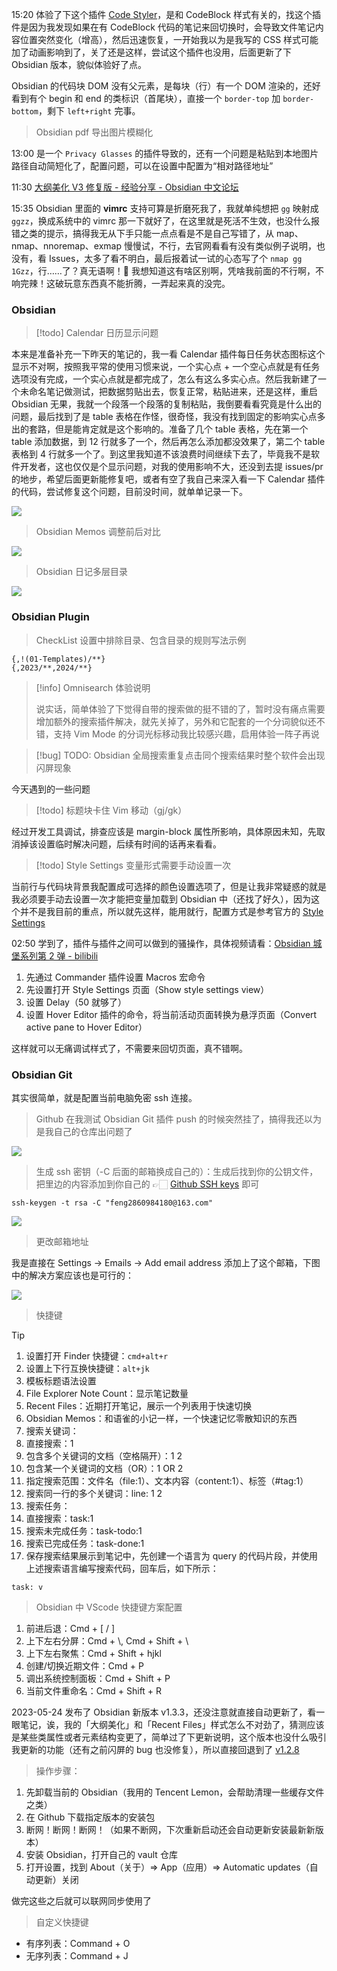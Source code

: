 15:20 体验了下这个插件 [Code Styler](https://github.com/mayurankv/Obsidian-Code-Styler)，是和 CodeBlock 样式有关的，找这个插件是因为我发现如果在有 CodeBlock 代码的笔记来回切换时，会导致文件笔记内容位置突然变化（增高），然后迅速恢复，一开始我以为是我写的 CSS 样式可能加了动画影响到了，关了还是这样，尝试这个插件也没用，后面更新了下 Obsidian 版本，貌似体验好了点。

Obsidian 的代码块 DOM 没有父元素，是每块（行）有一个 DOM 渲染的，还好看到有个 begin 和 end 的类标识（首尾块），直接一个 `border-top` 加 `border-bottom`，剩下 `left+right` 完事。

> Obsidian pdf 导出图片模糊化

13:00 是一个 `Privacy Glasses` 的插件导致的，还有一个问题是粘贴到本地图片路径自动简短化了，配置问题，可以在设置中配置为“相对路径地址”

11:30 [大纲美化 V3 修复版 - 经验分享 - Obsidian 中文论坛](https://forum-zh.obsidian.md/t/topic/19837)

15:35 Obsidian 里面的 **vimrc** 支持可算是折磨死我了，我就单纯想把 `gg` 映射成 `ggzz`，换成系统中的 vimrc 那一下就好了，在这里就是死活不生效，也没什么报错之类的提示，搞得我无从下手只能一点点看是不是自己写错了，从 map、nmap、nnoremap、exmap 慢慢试，不行，去官网看看有没有类似例子说明，也没有，看 Issues，太多了看不明白，最后报着试一试的心态写了个 `nmap gg 1Gzz`，行……了？真无语啊！😤 我想知道这有啥区别啊，凭啥我前面的不行啊，不响完辣！这破玩意东西真不能折腾，一弄起来真的没完。

### Obsidian

> [!todo] Calendar 日历显示问题

本来是准备补充一下昨天的笔记的，我一看 Calendar 插件每日任务状态图标这个显示不对啊，按照我平常的使用习惯来说，一个实心点 + 一个空心点就是有任务选项没有完成，一个实心点就是都完成了，怎么有这么多实心点。然后我新建了一个未命名笔记做测试，把数据剪贴出去，恢复正常，粘贴进来，还是这样，重启 Obsidian 无果，我就一个段落一个段落的复制粘贴，我倒要看看究竟是什么出的问题，最后找到了是 table 表格在作怪，很奇怪，我没有找到固定的影响实心点多出的套路，但是能肯定就是这个影响的。准备了几个 table 表格，先在第一个 table 添加数据，到 12 行就多了一个，然后再怎么添加都没效果了，第二个 table 表格到 4 行就多一个了。到这里我知道不该浪费时间继续下去了，毕竟我不是软件开发者，这也仅仅是个显示问题，对我的使用影响不大，还没到去提 issues/pr 的地步，希望后面更新能修复吧，或者有空了我自己来深入看一下 Calendar 插件的代码，尝试修复这个问题，目前没时间，就单单记录一下。

![](attachments/05-06%20周六_calendar_显示异常.png)

> Obsidian Memos 调整前后对比

![](attachments/05-05%20周五_memos_调整前后对比.png)

> Obsidian 日记多层目录

![](attachments/05-05%20周五_日记多层目录.png)

### Obsidian Plugin

> CheckList 设置中排除目录、包含目录的规则写法示例

```text
{,!(01-Templates)/**}
{,2023/**,2024/**}
```

> [!info] Omnisearch 体验说明
>
> 说实话，简单体验了下觉得自带的搜索做的挺不错的了，暂时没有痛点需要增加额外的搜索插件解决，就先关掉了，另外和它配套的一个分词貌似还不错，支持 Vim Mode 的分词光标移动我比较感兴趣，启用体验一阵子再说

> [!bug] TODO: Obsidian 全局搜索重复点击同个搜索结果时整个软件会出现闪屏现象

今天遇到的一些问题

> [!todo] 标题块卡住 Vim 移动（gj/gk）

经过开发工具调试，排查应该是 margin-block 属性所影响，具体原因未知，先取消掉该设置临时解决问题，后续有时间的话再来看看。

> [!todo] Style Settings 变量形式需要手动设置一次

当前行与代码块背景我配置成可选择的颜色设置选项了，但是让我非常疑惑的就是我必须要手动去设置一次才能把变量加载到 Obsidian 中（还找了好久），因为这个并不是我目前的重点，所以就先这样，能用就行，配置方式是参考官方的 [Style Settings](https://github.com/mgmeyers/obsidian-style-settings#obsidian-style-settings-plugin)

02:50 学到了，插件与插件之间可以做到的骚操作，具体视频请看：[Obsidian 城堡系列第 2 弹 - bilibili](https://www.bilibili.com/video/BV12k4y1n7tU?t=105.1)

1. 先通过 Commander 插件设置 Macros 宏命令
2. 先设置打开 Style Settings 页面（Show style settings view）
3. 设置 Delay（50 就够了）
4. 设置 Hover Editor 插件的命令，将当前活动页面转换为悬浮页面（Convert active pane to Hover Editor）

这样就可以无痛调试样式了，不需要来回切页面，真不错啊。

### Obsidian Git

其实很简单，就是配置当前电脑免密 ssh 连接。

> Github 在我测试 Obsidian Git 插件 push 的时候突然挂了，搞得我还以为是我自己的仓库出问题了

![](https://cdn.jsdelivr.net/gh/fengstats/blogcdn@main/2023/20231204204346.png)

> 生成 ssh 密钥（-C 后面的邮箱换成自己的）：生成后找到你的公钥文件，把里边的内容添加到你自己的 👉🏻 [Github SSH keys](https://github.com/settings/keys) 即可

```shell
ssh-keygen -t rsa -C "feng2860984180@163.com"
```

![](https://cdn.jsdelivr.net/gh/fengstats/blogcdn@main/2023/Shell%20%E7%94%9F%E6%88%90%20ssh%20%E5%AF%86%E9%92%A5.png)

> 更改邮箱地址

我是直接在 Settings -> Emails -> Add email address 添加上了这个邮箱，下图中的解决方案应该也是可行的：

![](https://cdn.jsdelivr.net/gh/fengstats/blogcdn@main/2023/20231204204457.png)

> 快捷键

> [!tip]
>
> 1. 设置打开 Finder 快捷键：`cmd+alt+r`
> 2. 设置上下行互换快捷键：`alt+jk`
> 3. 模板标题语法设置
> 4. File Explorer Note Count：显示笔记数量
> 5. Recent Files：近期打开笔记，展示一个列表用于快速切换
> 6. Obsidian Memos：和语雀的小记一样，一个快速记忆零散知识的东西
> 7. 搜索关键词：
> 8. 直接搜索：1
> 9. 包含多个关键词的文档（空格隔开）：1 2
> 10. 包含某一个关键词的文档（OR）：1 OR 2
> 11. 指定搜索范围：文件名（file:1）、文本内容（content:1）、标签（#tag:1）
> 12. 搜索同一行的多个关键词：line: 1 2
> 13. 搜索任务：
> 14. 直接搜索：task:1
> 15. 搜索未完成任务：task-todo:1
> 16. 搜索已完成任务：task-done:1
> 17. 保存搜索结果展示到笔记中，先创建一个语言为 query 的代码片段，并使用上述搜索语言编写搜索代码，回车后，如下所示：

```query
task: v
```

> Obsidian 中 VScode 快捷键方案配置

1. 前进后退：Cmd + \[ / \]
2. 上下左右分屏：Cmd + \\, Cmd + Shift + \\
3. 上下左右聚焦：Cmd + Shift + hjkl
4. 创建/切换近期文件：Cmd + P
5. 调出系统控制面板：Cmd + Shift + P
6. 当前文件重命名：Cmd + Shift + R

2023-05-24 发布了 Obsidian 新版本 v1.3.3，还没注意就直接自动更新了，看一眼笔记，诶，我的「大纲美化」和「Recent Files」样式怎么不对劲了，猜测应该是某些类属性或者元素结构变更了，简单过了下更新说明，这个版本也没什么吸引我更新的功能（还有之前闪屏的 bug 也没修复），所以直接回退到了 [v1.2.8](https://github.com/obsidianmd/obsidian-releases/releases/tag/v1.2.8)

> 操作步骤：

1. 先卸载当前的 Obsidian（我用的 Tencent Lemon，会帮助清理一些缓存文件之类）
2. 在 Github 下载指定版本的安装包
3. 断网！断网！断网！（如果不断网，下次重新启动还会自动更新安装最新新版本）
4. 安装 Obsidian，打开自己的 vault 仓库
5. 打开设置，找到 About（关于）=> App（应用）=> Automatic updates（自动更新）关闭

做完这些之后就可以联网同步使用了

> 自定义快捷键

- 有序列表：Command + O
- 无序列表：Command + J
